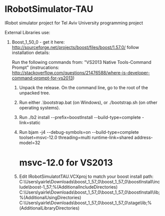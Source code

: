 # IRobotSimulator-TAU
IRobot simulator project for Tel Aviv University programming project

External Libraries use:

1. 	Boost_1_50_0 - get it here: http://sourceforge.net/projects/boost/files/boost/1.57.0/ 
	follow installation details:
	
	Run the following commands from: "VS2013 Native Tools-Command Prompt" (instrucations: http://stackoverflow.com/questions/21476588/where-is-developer-command-prompt-for-vs2013)
	
	1. Unpack the release. On the command line, go to the root of the unpacked tree.
	2. Run either .\bootstrap.bat (on Windows), or ./bootstrap.sh (on other operating systems).
	3. Run
			./b2 install --prefix=boostInstall --build-type=complete -link=static
	4. Run bjam -j4 --debug-symbols=on --build-type=complete toolset=msvc-12.0 threading=multi runtime-link=shared address-model=32
		
		
		# msvc-12.0 for VS2013
	
	5. Edit IRobotSimulatotTAU.VCXproj to match your boost install path:
	   <AdditionalIncludeDirectories>C:\Users\yairle\Downloads\boost_1_57_0\boost_1_57_0\boostInstall\include\boost-1_57;%(AdditionalIncludeDirectories)</AdditionalIncludeDirectories>
       <AdditionalUsingDirectories>C:\Users\yairle\Downloads\boost_1_57_0\boost_1_57_0\boostInstall\lib;%(AdditionalUsingDirectories)</AdditionalUsingDirectories>
	   <AdditionalLibraryDirectories>C:\Users\yairle\Downloads\boost_1_57_0\boost_1_57_0\stage\lib;%(AdditionalLibraryDirectories)</AdditionalLibraryDirectories>
	   
	  


	